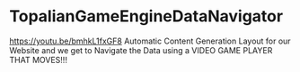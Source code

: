 # TopalianGameEngineDataNavigator
https://youtu.be/bmhkL1fxGF8  Automatic Content Generation Layout for our Website and we get to Navigate the Data using a VIDEO GAME PLAYER THAT MOVES!!!
